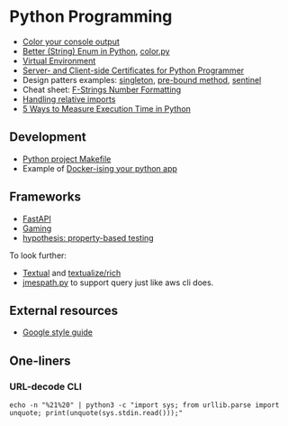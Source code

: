 # Python Programming

* [Color your console output](color-console.html)
* [Better (String) Enum in Python](python-string-enum.html),
[color.py](color.py)
* [Virtual Environment](pyenv-virtualenv.html)
* [Server- and Client-side Certificates for Python Programmer](https.html)
* Design patters examples: [singleton](global_logger.py),
[pre-bound method](prebound_method_pattern.py), [sentinel](sentinel.py)
* Cheat sheet:
[F-Strings Number Formatting](https://cheatography.com/brianallan/cheat-sheets/python-f-strings-number-formatting/)
* [Handling relative imports](https://iq-inc.com/importerror-attempted-relative-import/)
* [5 Ways to Measure Execution Time in Python](https://superfastpython.com/benchmark-execution-time/)

## Development

* [Python project Makefile](/apps/make/python.mak)
* Example of
[Docker-ising your python app](https://github.com/asokolsky/pycrawl)

## Frameworks

* [FastAPI](fastapi.html)
* [Gaming](gaming.html)
* [hypothesis: property-based testing](https://hypothesis.works/)

To look further:

* [Textual](https://www.textualize.io/) and
[textualize/rich](https://github.com/Textualize/rich)
* [jmespath.py](https://github.com/jmespath/jmespath.py) to support query just
like aws cli does.

## External resources

* [Google style guide](https://google.github.io/styleguide/pyguide.html)

## One-liners

### URL-decode CLI

```
echo -n "%21%20" | python3 -c "import sys; from urllib.parse import unquote; print(unquote(sys.stdin.read()));"
```
